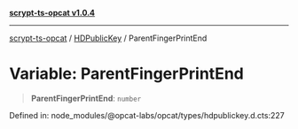[**scrypt-ts-opcat v1.0.4**](../../../README.md)

***

[scrypt-ts-opcat](../../../README.md) / [HDPublicKey](../README.md) / ParentFingerPrintEnd

# Variable: ParentFingerPrintEnd

> **ParentFingerPrintEnd**: `number`

Defined in: node\_modules/@opcat-labs/opcat/types/hdpublickey.d.cts:227
